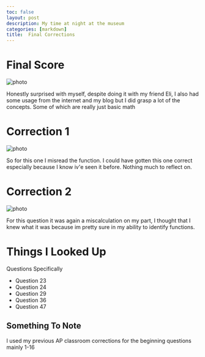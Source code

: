 ```yaml
---
toc: false
layout: post
description: My time at night at the museum
categories: [markdown]
title:  Final Corrections
---
```


# Final Score

![photo]({{site.baseurl}}/images/Test_Final_Score.png)

Honestly surprised with myself, despite doing it with my friend Eli, I also had some usage from the internet and my blog but I did grasp a lot of the concepts. Some of which are really just basic math
# Correction 1

![photo]({{site.baseurl}}/images/Q2_Corrections.png)

So for this one I misread the function. I could have gotten this one correct especially because I know iv'e seen it before. Nothing much to reflect on.

# Correction 2

![photo]({{site.baseurl}}/images/Q1_incorrect.png)

For this question it was again a miscalculation on my part, I thought that I knew what it was because im pretty sure in my ability to identify functions.

# Things I Looked Up

Questions Specifically

- Question 23
- Question 24
- Question 29
- Question 36
- Question 47

## Something To Note

I used my previous AP classroom corrections for the beginning questions mainly 1-16